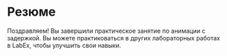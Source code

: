 # Резюме

Поздравляем! Вы завершили практическое занятие по анимации с задержкой. Вы можете практиковаться в других лабораторных работах в LabEx, чтобы улучшить свои навыки.
